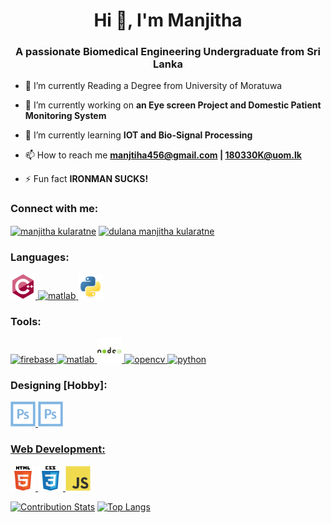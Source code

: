 <h1 align="center">Hi 👋, I'm Manjitha</h1>
<h3 align="center">A passionate Biomedical Engineering Undergraduate from Sri Lanka</h3>

- 🌱 I’m currently Reading a Degree from University of Moratuwa

- 🔭 I’m currently working on **an Eye screen Project and Domestic Patient Monitoring System**

- 🌱 I’m currently learning **IOT and Bio-Signal Processing**

- 📫 How to reach me **manjtiha456@gmail.com  | 180330K@uom.lk**

- ⚡ Fun fact **IRONMAN SUCKS!**

<h3 align="left">Connect with me:</h3>
<p align="left">
<a href="https://linkedin.com/in/manjitha kularatne" target="blank"><img align="center" src="https://raw.githubusercontent.com/rahuldkjain/github-profile-readme-generator/master/src/images/icons/Social/linked-in-alt.svg" alt="manjitha kularatne" height="30" width="40" /></a>
<a href="https://fb.com/dulana manjitha kularatne" target="blank"><img align="center" src="https://raw.githubusercontent.com/rahuldkjain/github-profile-readme-generator/master/src/images/icons/Social/facebook.svg" alt="dulana manjitha kularatne" height="30" width="40" /></a>
</p>

<h3 align="left">Languages:</h3>
<p align="left"> <a href="https://www.w3schools.com/cpp/" target="_blank"> <img src="https://raw.githubusercontent.com/devicons/devicon/master/icons/cplusplus/cplusplus-original.svg" alt="cplusplus" width="40" height="40"/> </a><a href="https://www.mathworks.com/" target="_blank"> <img src="https://upload.wikimedia.org/wikipedia/commons/2/21/Matlab_Logo.png" alt="matlab" width="40" height="40"/> </a> <a href="https://www.python.org" target="_blank"> <img src="https://raw.githubusercontent.com/devicons/devicon/master/icons/python/python-original.svg" alt="python" width="40" height="40"/> </a> </p>

<h3 align="left"> Tools:</h3>
<p align="left"> <a href="https://firebase.google.com/" target="_blank"> <img src="https://www.vectorlogo.zone/logos/firebase/firebase-icon.svg" alt="firebase" width="40" height="40"/> </a><a href="https://www.mathworks.com/" target="_blank"> <img src="https://upload.wikimedia.org/wikipedia/commons/2/21/Matlab_Logo.png" alt="matlab" width="40" height="40"/> </a> <a href="https://nodejs.org" target="_blank"> <img src="https://raw.githubusercontent.com/devicons/devicon/master/icons/nodejs/nodejs-original-wordmark.svg" alt="nodejs" width="40" height="40"/> </a> <a href="https://opencv.org/" target="_blank"> <img src="https://www.vectorlogo.zone/logos/opencv/opencv-icon.svg" alt="opencv" width="40" height="40"/> </a>  </a> <a href="https://www.python.org" target="_blank"> <img src="http://nodered.org/node-red-icon.png" alt="python" width="40" height="40"/> </a> </p>

<h3 align="left"> Designing [Hobby]:</h3>
<a href="https://www.photoshop.com/en" target="_blank"> <img src="https://raw.githubusercontent.com/devicons/devicon/master/icons/photoshop/photoshop-line.svg" alt="photoshop" width="40" height="40"/><a href="https://www.photoshop.com/en" target="_blank"> <img src="https://raw.githubusercontent.com/devicons/devicon/master/icons/photoshop/photoshop-line.svg" alt="photoshop" width="40" height="40"/>
  
<h3 align="left">Web Development:</h3>
<p align="left"> <a href="https://www.w3schools.com/html/" target="_blank"> <img src="https://raw.githubusercontent.com/devicons/devicon/master/icons/html5/html5-original-wordmark.svg" alt="HTML" width="40" height="40"/> </a><a href="https://www.w3schools.com/css/" target="_blank"> <img src="https://raw.githubusercontent.com/devicons/devicon/master/icons/css3/css3-original-wordmark.svg" alt="css3" width="40" height="40"/> </a><a href="https://developer.mozilla.org/en-US/docs/Web/JavaScript" target="_blank"> <img src="https://raw.githubusercontent.com/devicons/devicon/master/icons/javascript/javascript-original.svg" alt="javascript" width="40" height="40"/> </a></p>

[![Contribution Stats](https://github-contribution-stats.vercel.app/api/?username=manjithadulana98)](https://github.com/manjithadulana98/github-contribution-stats/)
[![Top Langs](https://github-readme-stats.vercel.app/api/top-langs/?username=manjithadulana98)](https://github.com/manjithadulana98/github-readme-stats)
